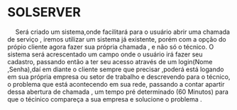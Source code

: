 # SOLSERVER
<p>
&emsp; Será criado um sistema,onde facilitará para o usuário abrir uma chamada de serviço , iremos utilizar um sistema já existente, porém com  a opção do própio cliente agora fazer sua própria chamada , e não só o técnico.
O sistema será acrescentado um campo onde o usuário irá fazer seu cadastro, passando então a ter seu acesso através de um login(Nome ,Senha),daí em diante o cliente sempre que precisar ,poderá está logando em sua própria empresa ou setor de trabalho e descrevendo para o técnico, o problema que está acontecendo em sua rede, passando a contar apartir dessa abertura de chamada , um tempo pré determinado (60 Minutos) para que o técinico compareça a sua empresa e solucione o problema .
</p>
